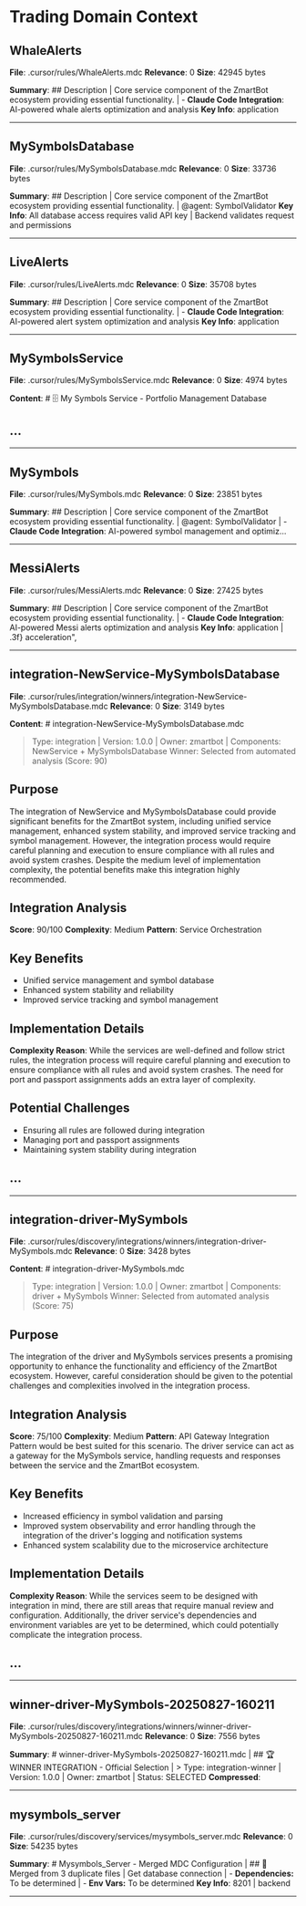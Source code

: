 # Trading Domain Context

## WhaleAlerts
**File**: .cursor/rules/WhaleAlerts.mdc
**Relevance**: 0
**Size**: 42945 bytes

**Summary**: ## Description | Core service component of the ZmartBot ecosystem providing essential functionality. | - **Claude Code Integration**: AI-powered whale alerts optimization and analysis
**Key Info**: application

---

## MySymbolsDatabase
**File**: .cursor/rules/MySymbolsDatabase.mdc
**Relevance**: 0
**Size**: 33736 bytes

**Summary**: ## Description | Core service component of the ZmartBot ecosystem providing essential functionality. | @agent: SymbolValidator
**Key Info**: All database access requires valid API key | Backend validates request and permissions

---

## LiveAlerts
**File**: .cursor/rules/LiveAlerts.mdc
**Relevance**: 0
**Size**: 35708 bytes

**Summary**: ## Description | Core service component of the ZmartBot ecosystem providing essential functionality. | - **Claude Code Integration**: AI-powered alert system optimization and analysis
**Key Info**: application

---

## MySymbolsService
**File**: .cursor/rules/MySymbolsService.mdc
**Relevance**: 0
**Size**: 4974 bytes

**Content**: # 🗄️ My Symbols Service - Portfolio Management Database

## ...

---

## MySymbols
**File**: .cursor/rules/MySymbols.mdc
**Relevance**: 0
**Size**: 23851 bytes

**Summary**: ## Description | Core service component of the ZmartBot ecosystem providing essential functionality. | @agent: SymbolValidator | - **Claude Code Integration**: AI-powered symbol management and optimiz...

---

## MessiAlerts
**File**: .cursor/rules/MessiAlerts.mdc
**Relevance**: 0
**Size**: 27425 bytes

**Summary**: ## Description | Core service component of the ZmartBot ecosystem providing essential functionality. | - **Claude Code Integration**: AI-powered Messi alerts optimization and analysis
**Key Info**: application | .3f} acceleration",

---

## integration-NewService-MySymbolsDatabase
**File**: .cursor/rules/integration/winners/integration-NewService-MySymbolsDatabase.mdc
**Relevance**: 0
**Size**: 3149 bytes

**Content**: # integration-NewService-MySymbolsDatabase.mdc
> Type: integration | Version: 1.0.0 | Owner: zmartbot | Components: NewService + MySymbolsDatabase
> Winner: Selected from automated analysis (Score: 90)

## Purpose
The integration of NewService and MySymbolsDatabase could provide significant benefits for the ZmartBot system, including unified service management, enhanced system stability, and improved service tracking and symbol management. However, the integration process would require careful planning and execution to ensure compliance with all rules and avoid system crashes. Despite the medium level of implementation complexity, the potential benefits make this integration highly recommended.

## Integration Analysis
**Score**: 90/100
**Complexity**: Medium
**Pattern**: Service Orchestration

## Key Benefits
- Unified service management and symbol database
- Enhanced system stability and reliability
- Improved service tracking and symbol management

## Implementation Details
**Complexity Reason**: While the services are well-defined and follow strict rules, the integration process will require careful planning and execution to ensure compliance with all rules and avoid system crashes. The need for port and passport assignments adds an extra layer of complexity.

## Potential Challenges
- Ensuring all rules are followed during integration
- Managing port and passport assignments
- Maintaining system stability during integration

## ...

---

## integration-driver-MySymbols
**File**: .cursor/rules/discovery/integrations/winners/integration-driver-MySymbols.mdc
**Relevance**: 0
**Size**: 3428 bytes

**Content**: # integration-driver-MySymbols.mdc
> Type: integration | Version: 1.0.0 | Owner: zmartbot | Components: driver + MySymbols
> Winner: Selected from automated analysis (Score: 75)

## Purpose
The integration of the driver and MySymbols services presents a promising opportunity to enhance the functionality and efficiency of the ZmartBot ecosystem. However, careful consideration should be given to the potential challenges and complexities involved in the integration process.

## Integration Analysis
**Score**: 75/100
**Complexity**: Medium
**Pattern**: API Gateway Integration Pattern would be best suited for this scenario. The driver service can act as a gateway for the MySymbols service, handling requests and responses between the service and the ZmartBot ecosystem.

## Key Benefits
- Increased efficiency in symbol validation and parsing
- Improved system observability and error handling through the integration of the driver's logging and notification systems
- Enhanced system scalability due to the microservice architecture

## Implementation Details
**Complexity Reason**: While the services seem to be designed with integration in mind, there are still areas that require manual review and configuration. Additionally, the driver service's dependencies and environment variables are yet to be determined, which could potentially complicate the integration process.

## ...

---

## winner-driver-MySymbols-20250827-160211
**File**: .cursor/rules/discovery/integrations/winners/winner-driver-MySymbols-20250827-160211.mdc
**Relevance**: 0
**Size**: 7556 bytes

**Summary**: # winner-driver-MySymbols-20250827-160211.mdc | ## 🏆 WINNER INTEGRATION - Official Selection | > Type: integration-winner | Version: 1.0.0 | Owner: zmartbot | Status: SELECTED
**Compressed**: 

---

## mysymbols_server
**File**: .cursor/rules/discovery/services/mysymbols_server.mdc
**Relevance**: 0
**Size**: 54235 bytes

**Summary**: # Mysymbols_Server - Merged MDC Configuration | ## 🔗 Merged from 3 duplicate files | Get database connection | - **Dependencies:** To be determined | - **Env Vars:** To be determined
**Key Info**: 8201 | backend

---

